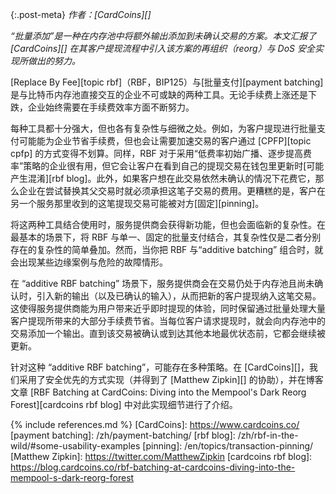 {:.post-meta}
*作者：[CardCoins][]*

_“批量添加”是一种在内存池中将额外输出添加到未确认交易的方案。本文汇报了 [CardCoins][] 在其客户提现流程中引入该方案的再组织（reorg）与 DoS 安全实现所做出的努力。_

[Replace By Fee][topic rbf]（RBF，BIP125）与[批量支付][payment batching]是与比特币内存池直接交互的企业不可或缺的两种工具。无论手续费上涨还是下跌，企业始终需要在手续费效率方面不断努力。

每种工具都十分强大，但也各有复杂性与细微之处。例如，为客户提现进行批量支付可能能为企业节省手续费，但也会让需要加速交易的客户通过 [CPFP][topic cpfp] 的方式变得不划算。同样，RBF 对于采用“低费率初始广播、逐步提高费率”策略的企业很有用，但它会让客户在看到自己的提现交易在钱包里更新时[可能产生混淆][rbf blog]。此外，如果客户想在此交易依然未确认的情况下花费它，那么企业在尝试替换其父交易时就必须承担这笔子交易的费用。更糟糕的是，客户在另一个服务那里收到的这笔提现交易可能被对方[固定][pinning]。

将这两种工具结合使用时，服务提供商会获得新功能，但也会面临新的复杂性。在最基本的场景下，将 RBF 与单一、固定的批量支付结合，其复杂性仅是二者分别存在的复杂性的简单叠加。然而，当你把 RBF 与“additive batching” 组合时，就会出现某些边缘案例与危险的故障情形。

在 “additive RBF batching” 场景下，服务提供商会在交易仍处于内存池且尚未确认时，引入新的输出（以及已确认的输入），从而把新的客户提现纳入这笔交易。这使得服务提供商能为用户带来近乎即时提现的体验，同时保留通过批量处理大量客户提现所带来的大部分手续费节省。当每位客户请求提现时，就会向内存池中的交易添加一个输出。直到该交易被确认或到达其他本地最优状态前，它都会继续被更新。

针对这种 “additive RBF batching”，可能存在多种策略。在 [CardCoins][]，我们采用了安全优先的方式实现（并得到了 [Matthew Zipkin][] 的协助），并在博客文章 [RBF Batching at CardCoins: Diving into the Mempool's Dark Reorg Forest][cardcoins rbf blog] 中对此实现细节进行了介绍。

{% include references.md %}
[CardCoins]: https://www.cardcoins.co/
[payment batching]: /zh/payment-batching/
[rbf blog]: /zh/rbf-in-the-wild/#some-usability-examples
[pinning]: /en/topics/transaction-pinning/
[Matthew Zipkin]: https://twitter.com/MatthewZipkin
[cardcoins rbf blog]: https://blog.cardcoins.co/rbf-batching-at-cardcoins-diving-into-the-mempool-s-dark-reorg-forest
